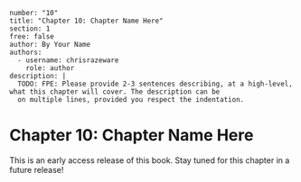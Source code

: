 ```metadata
number: "10"
title: "Chapter 10: Chapter Name Here"
section: 1
free: false
author: By Your Name
authors:
  - username: chrisrazeware
    role: author
description: |
  TODO: FPE: Please provide 2-3 sentences describing, at a high-level, what this chapter will cover. The description can be
  on multiple lines, provided you respect the indentation.
```

# Chapter 10: Chapter Name Here

This is an early access release of this book. Stay tuned for this chapter in a future release!